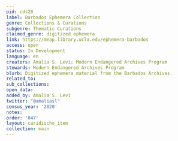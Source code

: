 ```yaml
---
pid: cds28
label: Barbados Ephemera Collection
genre: Collections & Curations
subgenre: Thematic Curations
claimed_genre: digitized ephemera
link: https://meap.library.ucla.edu/ephemera-barbados
access: open
status: In Development
language: en
creators: Amalia S. Levi; Modern Endangered Archives Program
stewards: Modern Endangered Archives Program
blurb: Digitized ephemera material from the Barbados Archives.
related_to:
sub_collections:
open_data:
added_by: Amalia S. Levi
twitter: "@amaliasl"
census_year: '2020'
notes:
order: '047'
layout: caridischo_item
collection: main
---
```

